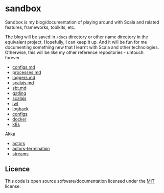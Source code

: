 # sandbox

Sandbox is my blog/documentation of playing around with Scala and related
features, frameworks, toolkits, etc.

The blog will be saved in `/docs` directory or other name directory in the equivalent project.
Hopefully, I can keep it up. And it will be fun for me documenting something new
that I learnt with Scala and other technologies. Otherwise, this will be like my other reference
repositories - untouch forever.

- [configs.md](https://github.com/kasonchan/sandbox/blob/master/initials/docs/0%20-%20configs.md)
- [processes.md](https://github.com/kasonchan/sandbox/blob/master/initials/docs/1%20-%20processes.md)
- [loggers.md](https://github.com/kasonchan/sandbox/blob/master/initials/docs/2%20-%20loggers.md)
- [scalajs.md](https://github.com/kasonchan/sandbox/blob/master/initials/docs/3%20-%20scalajs.md)
- [sbt.md](https://github.com/kasonchan/sandbox/blob/master/initials/docs/4%20-%20sbt.md)
- [gatling](https://github.com/kasonchan/sandbox/tree/master/gatling)
- [scalajs](https://github.com/kasonchan/sandbox/tree/master/scalajs)
- [jwt](https://github.com/kasonchan/sandbox/tree/master/jwt)
- [logback](https://github.com/kasonchan/sandbox/tree/master/logback)
- [configs](https://github.com/kasonchan/sandbox/tree/master/configs)
- [docker](https://github.com/kasonchan/sandbox/tree/master/docker)
- [k8s](https://github.com/kasonchan/sandbox/tree/master/k8s)

Akka
- [actors](https://github.com/kasonchan/sandbox/tree/master/akka-actors)
- [actors-termination](https://github.com/kasonchan/sandbox/tree/master/akka-actors-termination)
- [streams](https://github.com/kasonchan/sandbox/tree/master/akka-streams)

## Licence

This code is open source software/documentation licensed under the 
[MIT](https://opensource.org/licenses/MIT) license.
